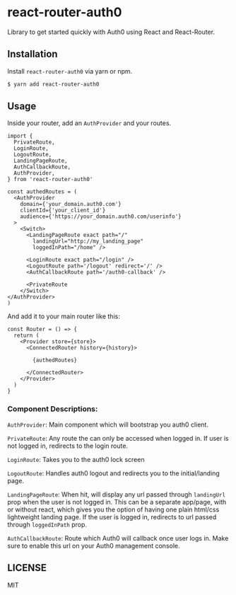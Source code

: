 # react-router-auth0

Library to get started quickly with Auth0 using React and React-Router.

## Installation

Install `react-router-auth0` via yarn or npm.

```bash
$ yarn add react-router-auth0
```

## Usage

Inside your router, add an `AuthProvider` and your routes.

```
import {
  PrivateRoute,
  LoginRoute,
  LogoutRoute,
  LandingPageRoute,
  AuthCallbackRoute,
  AuthProvider,
} from 'react-router-auth0'

const authedRoutes = (
  <AuthProvider
    domain={'your_domain.auth0.com'}
    clientId={'your_client_id'}
    audience={'https://your_domain.auth0.com/userinfo'}
  >
    <Switch>
      <LandingPageRoute exact path="/"
        landingUrl="http://my_landing_page"
        loggedInPath="/home" />

      <LoginRoute exact path="/login" />
      <LogoutRoute path='/logout' redirect='/' />
      <AuthCallbackRoute path='/auth0-callback' />

      <PrivateRoute
    </Switch>
</AuthProvider>
)
```

And add it to your main router like this:
```
const Router = () => {
  return (
    <Provider store={store}>
      <ConnectedRouter history={history}>

        {authedRoutes}

      </ConnectedRouter>
    </Provider>
  )
}
```

### Component Descriptions:

`AuthProvider`: Main component which will bootstrap you auth0 client.

`PrivateRoute`: Any route the can only be accessed when logged in. If user is not logged in, redirects to the login route.

`LoginRoute`: Takes you to the auth0 lock screen

`LogoutRoute`: Handles auth0 logout and redirects you to the initial/landing page.

`LandingPageRoute`: When hit, will display any url passed through `landingUrl` prop when the user is not logged in. This can be a separate app/page, with or without react, which gives you the option of having one plain html/css lightweight landing page. If the user is logged in, redirects to url passed through `loggedInPath` prop.

`AuthCallbackRoute`: Route which Auth0 will callback once user logs in. Make sure to enable this url on your Auth0 management console.

## LICENSE

MIT
